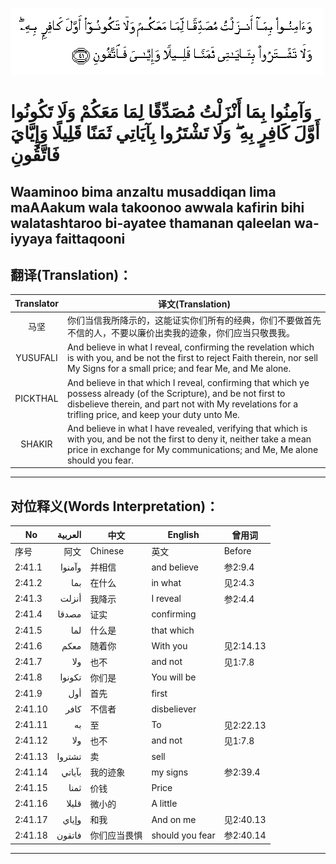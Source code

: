 ![002:041](images/002_041.gif)

#  وَآمِنُوا بِمَا أَنْزَلْتُ مُصَدِّقًا لِمَا مَعَكُمْ وَلَا تَكُونُوا أَوَّلَ كَافِرٍ بِهِ ۖ وَلَا تَشْتَرُوا بِآيَاتِي ثَمَنًا قَلِيلًا وَإِيَّايَ فَاتَّقُونِ 

## Waaminoo bima anzaltu musaddiqan lima maAAakum wala takoonoo awwala kafirin bihi walatashtaroo bi-ayatee thamanan qaleelan wa-iyyaya faittaqooni

## 翻译(Translation)：

| Translator | 译文(Translation)                                            |
|:----------:| ------------------------------------------------------------ |
| 马坚       | 你们当信我所降示的，这能证实你们所有的经典，你们不要做首先不信的人，不要以廉价出卖我的迹象，你们应当只敬畏我。 |
| YUSUFALI   | And believe in what I reveal, confirming the revelation which is with you, and be not the first to reject Faith therein, nor sell My Signs for a small price; and fear Me, and Me alone. |
| PICKTHAL   | And believe in that which I reveal, confirming that which ye possess already (of the Scripture), and be not first to disbelieve therein, and part not with My revelations for a trifling price, and keep your duty unto Me. |
| SHAKIR     | And believe in what I have revealed, verifying that which is with you, and be not the first to deny it, neither take a mean price in exchange for My communications; and Me, Me alone should you fear. |

---

## 对位释义(Words Interpretation)：

| No      | العربية | 中文         | English         | 曾用词    |
| ------- | -------:| ------------ | --------------- | --------- |
| 序号    | 阿文    | Chinese      | 英文            | Before    |
| 2:41.1  | وآمنوا  | 并相信       | and believe     | 参2:9.4   |
| 2:41.2  | بما     | 在什么       | in what         | 见2:4.3   |
| 2:41.3  | أنزلت   | 我降示       | I reveal        | 参2:4.4   |
| 2:41.4  | مصدقا   | 证实         | confirming      |           |
| 2:41.5  | لما     | 什么是       | that which      |           |
| 2:41.6  | معكم    | 随着你       | With you        | 见2:14.13 |
| 2:41.7  | ولا     | 也不         | and not         | 见1:7.8   |
| 2:41.8  | تكونوا  | 你们是       | You will be     |           |
| 2:41.9  | أول     | 首先         | first           |           |
| 2:41.10 | كافر    | 不信者       | disbeliever     |           |
| 2:41.11 | به      | 至           | To              | 见2:22.13 |
| 2:41.12 | ولا     | 也不         | and not         | 见1:7.8   |
| 2:41.13 | تشتروا  | 卖           | sell            |           |
| 2:41.14 | بآياتي  | 我的迹象     | my signs        | 参2:39.4  |
| 2:41.15 | ثمنا    | 价钱         | Price           |           |
| 2:41.16 | قليلا   | 微小的       | A little        |           |
| 2:41.17 | وإياي   | 和我         | And on me       | 见2:40.13 |
| 2:41.18 | فاتقون  | 你们应当畏惧 | should you fear | 参2:40.14 |

---
